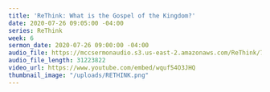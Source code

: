 ```yaml
---
title: 'ReThink: What is the Gospel of the Kingdom?'
date: 2020-07-26 09:05:00 -04:00
series: ReThink
week: 6
sermon_date: 2020-07-26 09:00:00 -04:00
audio_file: https://mccsermonaudio.s3.us-east-2.amazonaws.com/ReThink/7-26-20+What+is+the+Gospel+of+the+Kingdom.mp3
audio_file_length: 31223822
video_url: https://www.youtube.com/embed/wquf54O3JHQ
thumbnail_image: "/uploads/RETHINK.png"
---
```


